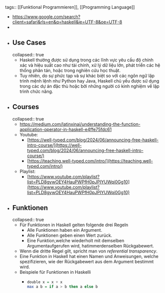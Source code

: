 tags:: [[Funktional Programmieren]], [[Programming Language]]

- https://www.google.com/search?client=safari&rls=en&q=haskell&ie=UTF-8&oe=UTF-8
-
- ##  Use Cases
  collapsed:: true
	- Haskell thường được sử dụng trong các lĩnh vực yêu cầu độ chính xác và hiệu suất cao như tài chính, xử lý dữ liệu lớn, phát triển các hệ thống phân tán, hoặc trong nghiên cứu học thuật.
	- Tuy nhiên, do sự phức tạp và sự khác biệt so với các ngôn ngữ lập trình mệnh lệnh như Python hay Java, Haskell chủ yếu được sử dụng trong các dự án đặc thù hoặc bởi những người có kinh nghiệm về lập trình chức năng.
- ## Courses
  collapsed:: true
	- https://medium.com/latinxinai/understanding-the-function-application-operator-in-haskell-e4ffe75fdc61
	- Youtube:
		- [https://well-typed.com/blog/2024/06/announcing-free-haskell-intro-course/](https://well-typed.com/blog/2024/06/announcing-free-haskell-intro-course/)
		- [https://teaching.well-typed.com/intro/](https://teaching.well-typed.com/intro/)
	- Playlist:
		- [https://www.youtube.com/playlist?list=PLD8gywOEY4HauPWPfH0pJPIYUWqi0Gg10](https://www.youtube.com/playlist?list=PLD8gywOEY4HauPWPfH0pJPIYUWqi0Gg10)
- ## Funktionen
  collapsed:: true
	- Für Funktionen in Haskell gelten folgende drei Regeln
		- Alle Funktionen haben ein Argument.
		- Alle Funktionen geben einen Wert zurück.
		- Eine Funktion,welche wiederholt mit demselben Argumentaufgerufen wird, hatimmerdenselben Rückgabewert.
	- Wenn die dritte Regel gilt, spricht man von *referential transparency*.
	- Eine Funktion in Haskell hat einen Namen und Anweisungen, welche spezifizieren, wie der Rückgabewert aus dem Argument bestimmt wird.
	- Beispiele für Funktionen in Haskelli
		- ```haskell
		  double x = x + x
		  max a b = if a > b then a else b
		  ```